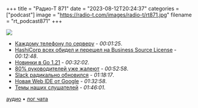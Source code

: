 +++
title = "Радио-Т 871"
date = "2023-08-12T20:24:37"
categories = ["podcast"]
image = "https://radio-t.com/images/radio-t/rt871.jpg"
filename = "rt_podcast871"
+++

![](https://radio-t.com/images/radio-t/rt871.jpg)

- [Каждому телефону по серверу](https://rohanrd.xyz/posts/every-phone-should-be-able-to-run-personal-website/) - *00:01:25*.
- [HashiCorp всех обидел и перешел на  Business Source License](https://www.hashicorp.com/blog/hashicorp-adopts-business-source-license) - *00:12:48*.
- [Новинки в Go 1.21](https://go.dev/doc/go1.21) - *00:32:02*.
- [80% руководителей уже жалеют](https://www.cnbc.com/2023/08/11/80percent-of-bosses-say-they-regret-earlier-return-to-office-plans.html) - *00:52:58*.
- [Slack радикально обновился](https://www.theverge.com/2023/8/9/23824562/slack-redesign-app-dms-activity-later) - *01:18:17*.
- [Новая Web IDE от Google](https://developers.googleblog.com/2023/08/introducing-project-idx-experiment-to-improve-full-stack-multiplatform-app-development.html) - *01:32:58*.
- [Темы наших слушателей](https://radio-t.com/p/2023/08/08/prep-871/) - *01:46:01*.

[аудио](https://cdn.radio-t.com/rt_podcast871.mp3) • [лог чата](https://chat.radio-t.com/logs/radio-t-871.html)
<audio src="https://cdn.radio-t.com/rt_podcast871.mp3" preload="none"></audio>
